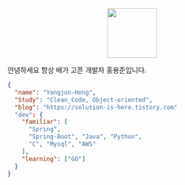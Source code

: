 <div align="center"><img width=100 height=100 src="https://github.githubassets.com/images/mona-loading-default.gif" /></div>

안녕하세요 항상 배가 고픈 개발자 홍용준입니다.

```json
{
  "name": "Yongjun-Hong",
  "Study": "Clean_Code, Object-oriented",
  "blog": "https://solution-is-here.tistory.com"
  "dev": {
    "familiar": [
      "Spring",
      "Spring-Boot", "Java", "Python",
      "C", "Mysql", "AWS"
    ],
    "learning": ["GO"]
  }
}
```
